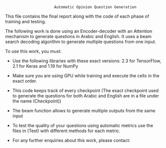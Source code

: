                           Automatic Opinion Question Generation  


 

This file contains the final report along with the code of each phase of training and testing.

The following work is done using an Encoder-decoder with an Attention mechanism to generate questions in Arabic and English. It uses a beam search decoding algorithm to generate multiple questions from one input.

To use this work, you must:

-	Use the following libraries with these exact versions: 2.3 for TensorFlow, 2.1 for Keras and 1.19 for NumPy
-	Make sure you are using GPU while training and execute the cells in the exact order.
-	This code keeps track of every checkpoint (The exact checkpoint used to generate the questions for both Arabic and 	English are in a file under the name (Checkpoint))
-	The beam function allows to generate multiple outputs from the same input 
-	To test the quality of your questions using automatic metrics use the files in (Test) with different methods for each metric.

-	For any further enquiries about this work, please contact: 
